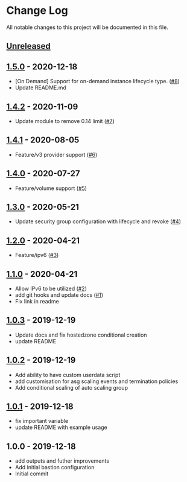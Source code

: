 # Change Log

All notable changes to this project will be documented in this file.

<a name="unreleased"></a>
## [Unreleased]



<a name="1.5.0"></a>
## [1.5.0] - 2020-12-18

- [On Demand] Support for on-demand instance lifecycle type. ([#8](https://github.com/umotif-public/terraform-aws-bastion/issues/8))
- Update README.md


<a name="1.4.2"></a>
## [1.4.2] - 2020-11-09

- Update module to remove 0.14 limit ([#7](https://github.com/umotif-public/terraform-aws-bastion/issues/7))


<a name="1.4.1"></a>
## [1.4.1] - 2020-08-05

- Feature/v3 provider support ([#6](https://github.com/umotif-public/terraform-aws-bastion/issues/6))


<a name="1.4.0"></a>
## [1.4.0] - 2020-07-27

- Feature/volume support ([#5](https://github.com/umotif-public/terraform-aws-bastion/issues/5))


<a name="1.3.0"></a>
## [1.3.0] - 2020-05-21

- Update security group configuration with lifecycle and revoke ([#4](https://github.com/umotif-public/terraform-aws-bastion/issues/4))


<a name="1.2.0"></a>
## [1.2.0] - 2020-04-21

- Feature/ipv6 ([#3](https://github.com/umotif-public/terraform-aws-bastion/issues/3))


<a name="1.1.0"></a>
## [1.1.0] - 2020-04-21

- Allow IPv6 to be utilized ([#2](https://github.com/umotif-public/terraform-aws-bastion/issues/2))
- add git hooks and update docs ([#1](https://github.com/umotif-public/terraform-aws-bastion/issues/1))
- Fix link in readme


<a name="1.0.3"></a>
## [1.0.3] - 2019-12-19

- Update docs and fix hostedzone conditional creation
- update README


<a name="1.0.2"></a>
## [1.0.2] - 2019-12-19

- Add ability to have custom userdata script
- add customisation for asg scaling events and termination policies
- Add conditional scaling of auto scaling group


<a name="1.0.1"></a>
## [1.0.1] - 2019-12-18

- fix important variable
- update README with example usage


<a name="1.0.0"></a>
## 1.0.0 - 2019-12-18

- add outputs and futher improvements
- Add initial bastion configuration
- Initial commit


[Unreleased]: https://github.com/umotif-public/terraform-aws-bastion/compare/1.5.0...HEAD
[1.5.0]: https://github.com/umotif-public/terraform-aws-bastion/compare/1.4.2...1.5.0
[1.4.2]: https://github.com/umotif-public/terraform-aws-bastion/compare/1.4.1...1.4.2
[1.4.1]: https://github.com/umotif-public/terraform-aws-bastion/compare/1.4.0...1.4.1
[1.4.0]: https://github.com/umotif-public/terraform-aws-bastion/compare/1.3.0...1.4.0
[1.3.0]: https://github.com/umotif-public/terraform-aws-bastion/compare/1.2.0...1.3.0
[1.2.0]: https://github.com/umotif-public/terraform-aws-bastion/compare/1.1.0...1.2.0
[1.1.0]: https://github.com/umotif-public/terraform-aws-bastion/compare/1.0.3...1.1.0
[1.0.3]: https://github.com/umotif-public/terraform-aws-bastion/compare/1.0.2...1.0.3
[1.0.2]: https://github.com/umotif-public/terraform-aws-bastion/compare/1.0.1...1.0.2
[1.0.1]: https://github.com/umotif-public/terraform-aws-bastion/compare/1.0.0...1.0.1
